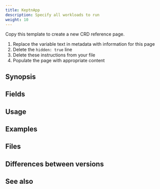 ```yaml
---
title: KeptnApp
description: Specify all workloads to run
weight: 10
---
```


Copy this template to create a new CRD reference page.

1. Replace the variable text in metadata with information for this page
1. Delete the `hidden: true` line
1. Delete these instructions from your file
1. Populate the page with appropriate content

## Synopsis

## Fields

<!-- Detailed description of each field-->

## Usage

<!-- How this CRD is "activated".  For example, which event uses this CRD -->
<!-- Instructions and guidelines for when and how to customize a CRD -->

## Examples

## Files

## Differences between versions

## See also
